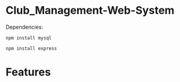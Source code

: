 # Club_Management-Web-System

Dependencies: 
```
npm install mysql
```
```
npm install express
```

# Features
